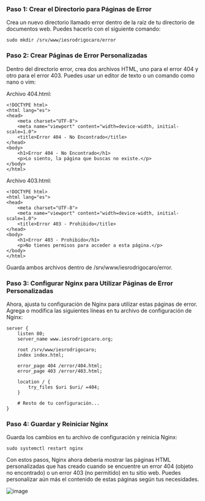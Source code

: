 ### Paso 1: Crear el Directorio para Páginas de Error
Crea un nuevo directorio llamado error dentro de la raíz de tu directorio de documentos web. Puedes hacerlo con el siguiente comando:

```
sudo mkdir /srv/www/iesrodrigocaro/error
```

### Paso 2: Crear Páginas de Error Personalizadas
Dentro del directorio error, crea dos archivos HTML, uno para el error 404 y otro para el error 403. Puedes usar un editor de texto o un comando como nano o vim:

Archivo 404.html:

```
<!DOCTYPE html>
<html lang="es">
<head>
    <meta charset="UTF-8">
    <meta name="viewport" content="width=device-width, initial-scale=1.0">
    <title>Error 404 - No Encontrado</title>
</head>
<body>
    <h1>Error 404 - No Encontrado</h1>
    <p>Lo siento, la página que buscas no existe.</p>
</body>
</html>
```

Archivo 403.html:

```
<!DOCTYPE html>
<html lang="es">
<head>
    <meta charset="UTF-8">
    <meta name="viewport" content="width=device-width, initial-scale=1.0">
    <title>Error 403 - Prohibido</title>
</head>
<body>
    <h1>Error 403 - Prohibido</h1>
    <p>No tienes permisos para acceder a esta página.</p>
</body>
</html>
```

Guarda ambos archivos dentro de /srv/www/iesrodrigocaro/error.

### Paso 3: Configurar Nginx para Utilizar Páginas de Error Personalizadas
Ahora, ajusta tu configuración de Nginx para utilizar estas páginas de error. Agrega o modifica las siguientes líneas en tu archivo de configuración de Nginx:

```
server {
    listen 80;
    server_name www.iesrodrigocaro.org;

    root /srv/www/iesrodrigocaro;
    index index.html;

    error_page 404 /error/404.html;
    error_page 403 /error/403.html;

    location / {
        try_files $uri $uri/ =404;
    }

    # Resto de tu configuración...
}
```

### Paso 4: Guardar y Reiniciar Nginx
Guarda los cambios en tu archivo de configuración y reinicia Nginx:

```
sudo systemctl restart nginx
```

Con estos pasos, Nginx ahora debería mostrar las páginas HTML personalizadas que has creado cuando se encuentre un error 404 (objeto no encontrado) o un error 403 (no permitido) en tu sitio web. Puedes personalizar aún más el contenido de estas páginas según tus necesidades.


![image](https://github.com/Scosrom/Servicios-en-red/assets/114906778/45deb2ea-0fe4-4ee2-a62f-997a1262f04a)

